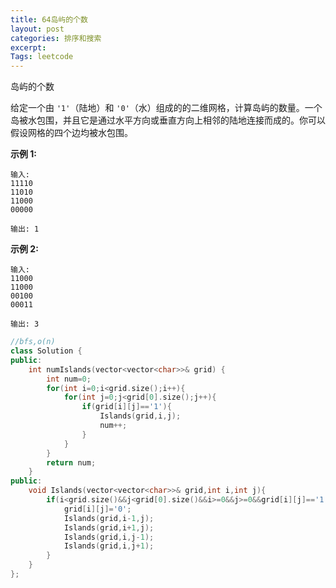 ```yaml
---
title: 64岛屿的个数
layout: post
categories: 排序和搜索
excerpt: 
Tags: leetcode
---
```


岛屿的个数

给定一个由 `'1'`（陆地）和 `'0'`（水）组成的的二维网格，计算岛屿的数量。一个岛被水包围，并且它是通过水平方向或垂直方向上相邻的陆地连接而成的。你可以假设网格的四个边均被水包围。

**示例 1:**

```
输入:
11110
11010
11000
00000

输出: 1
```

**示例 2:**

```
输入:
11000
11000
00100
00011

输出: 3
```

```c++
//bfs,o(n)
class Solution {
public:
    int numIslands(vector<vector<char>>& grid) {
        int num=0;
        for(int i=0;i<grid.size();i++){
            for(int j=0;j<grid[0].size();j++){
                if(grid[i][j]=='1'){
                    Islands(grid,i,j);
                    num++;
                }
            }
        }
        return num;
    }
public:
    void Islands(vector<vector<char>>& grid,int i,int j){
        if(i<grid.size()&&j<grid[0].size()&&i>=0&&j>=0&&grid[i][j]=='1'){
            grid[i][j]='0';
            Islands(grid,i-1,j);
            Islands(grid,i+1,j);
            Islands(grid,i,j-1);
            Islands(grid,i,j+1);
        }
    }
};
```

